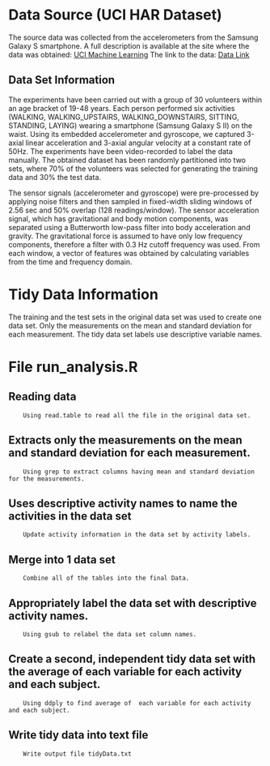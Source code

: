 # Data Source (UCI HAR Dataset)
The source data was collected from the accelerometers from the Samsung Galaxy S smartphone.
A full description is available at the site where the data was obtained:
[UCI Machine Learning](http://archive.ics.uci.edu/ml/datasets/Human+Activity+Recognition+Using+Smartphones)
The link to the data: [Data Link](https://d396qusza40orc.cloudfront.net/getdata%2Fprojectfiles%2FUCI%20HAR%20Dataset.zip)

## Data Set Information
The experiments have been carried out with a group of 30 volunteers within an age bracket of 19-48 years. Each person performed six activities (WALKING, WALKING_UPSTAIRS, WALKING_DOWNSTAIRS, SITTING, STANDING, LAYING) wearing a smartphone (Samsung Galaxy S II) on the waist. Using its embedded accelerometer and gyroscope, we captured 3-axial linear acceleration and 3-axial angular velocity at a constant rate of 50Hz. The experiments have been video-recorded to label the data manually. The obtained dataset has been randomly partitioned into two sets, where 70% of the volunteers was selected for generating the training data and 30% the test data. 

The sensor signals (accelerometer and gyroscope) were pre-processed by applying noise filters and then sampled in fixed-width sliding windows of 2.56 sec and 50% overlap (128 readings/window). The sensor acceleration signal, which has gravitational and body motion components, was separated using a Butterworth low-pass filter into body acceleration and gravity. The gravitational force is assumed to have only low frequency components, therefore a filter with 0.3 Hz cutoff frequency was used. From each window, a vector of features was obtained by calculating variables from the time and frequency domain.
# Tidy Data Information
The training and the test sets in the original data set was used to create one data set. Only the measurements on the mean and standard deviation for each measurement. The tidy data set labels use descriptive variable names. 

# File run_analysis.R
## Reading data
        Using read.table to read all the file in the original data set.
## Extracts only the measurements on the mean and standard deviation for each measurement.
        Using grep to extract columns having mean and standard deviation for the measurements.
## Uses descriptive activity names to name the activities in the data set
        Update activity information in the data set by activity labels.
## Merge into 1 data set
        Combine all of the tables into the final Data.
## Appropriately label the data set with descriptive activity names.
        Using gsub to relabel the data set column names.
## Create a second, independent tidy data set with the average of each variable for each activity and each subject. 
        Using ddply to find average of  each variable for each activity and each subject. 
## Write tidy data into text file
        Write output file tidyData.txt
